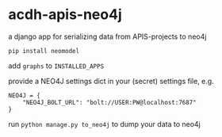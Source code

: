 # acdh-apis-neo4j

a django app for serializing data from APIS-projects to neo4j

`pip install neomodel`

add `graphs` to `INSTALLED_APPS`

provide a NEO4J settings dict in your (secret) settings file, e.g.

```
NEO4J = {
    "NEO4J_BOLT_URL": "bolt://USER:PW@localhost:7687"
}
```

run `python manage.py to_neo4j` to dump your data to neo4j
